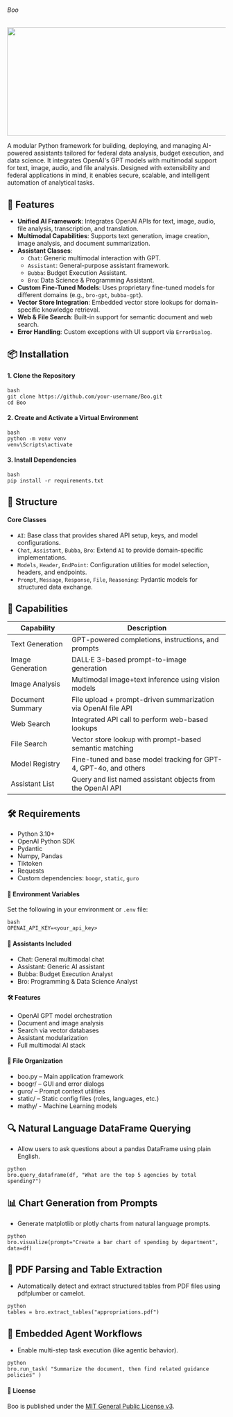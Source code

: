 ###### Boo
<img src="https://github.com/is-leeroy-jenkins/Boo/blob/main/resources/img/github/Boo.gif" width="1400" height="250"/>



A modular Python framework for building, deploying, and managing AI-powered assistants
tailored for federal data analysis, budget execution, and data science. It integrates OpenAI's GPT
models with multimodal support for text, image, audio, and file analysis. Designed with
extensibility and federal applications in mind, it enables secure, scalable, and intelligent
automation of analytical tasks.



## 📌 Features

- **Unified AI Framework**: Integrates OpenAI APIs for text, image, audio, file analysis,
  transcription, and translation.
- **Multimodal Capabilities**: Supports text generation, image creation, image analysis, and
  document summarization.
- **Assistant Classes**:
   - `Chat`: Generic multimodal interaction with GPT.
   - `Assistant`: General-purpose assistant framework.
   - `Bubba`: Budget Execution Assistant.
   - `Bro`: Data Science & Programming Assistant.
- **Custom Fine-Tuned Models**: Uses proprietary fine-tuned models for different domains (e.g.,
  `bro-gpt`, `bubba-gpt`).
- **Vector Store Integration**: Embedded vector store lookups for domain-specific knowledge
  retrieval.
- **Web & File Search**: Built-in support for semantic document and web search.
- **Error Handling**: Custom exceptions with UI support via `ErrorDialog`.



## 📦 Installation

#### 1. Clone the Repository


```
bash
git clone https://github.com/your-username/Boo.git
cd Boo
```

#### 2. Create and Activate a Virtual Environment

```
bash
python -m venv venv
venv\Scripts\activate
```

#### 3. Install Dependencies

```
bash
pip install -r requirements.txt
```




## 🧱 Structure

#### Core Classes

- `AI`: Base class that provides shared API setup, keys, and model configurations.
- `Chat`, `Assistant`, `Bubba`, `Bro`: Extend `AI` to provide domain-specific implementations.
- `Models`, `Header`, `EndPoint`: Configuration utilities for model selection, headers, and
  endpoints.
- `Prompt`, `Message`, `Response`, `File`, `Reasoning`: Pydantic models for structured data
  exchange.



## 🧠 Capabilities

| Capability        | Description                                                                 |
|-------------------|-----------------------------------------------------------------------------|
| Text Generation   | GPT-powered completions, instructions, and prompts                          |
| Image Generation  | DALL·E 3-based prompt-to-image generation                                   |
| Image Analysis    | Multimodal image+text inference using vision models                         |
| Document Summary  | File upload + prompt-driven summarization via OpenAI file API               |
| Web Search        | Integrated API call to perform web-based lookups                            |
| File Search       | Vector store lookup with prompt-based semantic matching                     |
| Model Registry    | Fine-tuned and base model tracking for GPT-4, GPT-4o, and others            |
| Assistant List    | Query and list named assistant objects from the OpenAI API                  |



## 🛠️ Requirements

- Python 3.10+
- OpenAI Python SDK
- Pydantic
- Numpy, Pandas
- Tiktoken
- Requests
- Custom dependencies: `boogr`, `static`, `guro`



#### 🔐 Environment Variables

Set the following in your environment or `.env` file:

```
bash
OPENAI_API_KEY=<your_api_key>
```

#### 🧠 Assistants Included
- Chat: General multimodal chat
- Assistant: Generic AI assistant
- Bubba: Budget Execution Analyst
- Bro: Programming & Data Science Analyst

#### 🛠 Features
- OpenAI GPT model orchestration
- Document and image analysis
- Search via vector databases
- Assistant modularization
- Full multimodal AI stack  

#### 📁 File Organization
- boo.py – Main application framework
- boogr/ – GUI and error dialogs
- guro/ – Prompt context utilities
- static/ – Static config files (roles, languages, etc.)
- mathy/ - Machine Learning models


##  🔍  Natural Language DataFrame Querying
- Allow users to ask questions about a pandas DataFrame using plain English.

```
python
bro.query_dataframe(df, "What are the top 5 agencies by total spending?")
```

## 📊  Chart Generation from Prompts
- Generate matplotlib or plotly charts from natural language prompts.

```
python
bro.visualize(prompt="Create a bar chart of spending by department", data=df)
```

## 🧾 PDF Parsing and Table Extraction
- Automatically detect and extract structured tables from PDF files using pdfplumber or camelot.

```
python
tables = bro.extract_tables("appropriations.pdf")

```

## 🧠 Embedded Agent Workflows
- Enable multi-step task execution (like agentic behavior).

```
python
bro.run_task( "Summarize the document, then find related guidance policies" )
```



#### 📝 License

Boo is published under the [MIT General Public License v3](https://github.com/is-leeroy-jenkins/Boo/blob/main/LICENSE).


